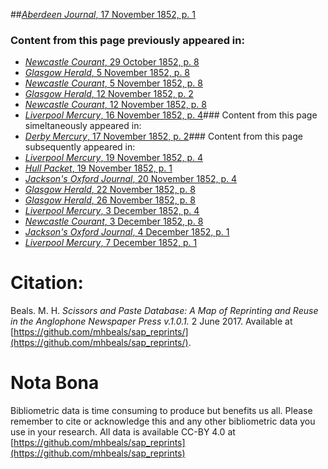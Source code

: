 ##[*Aberdeen Journal*, 17 November 1852, p. 1](https://mhbeals.github.io/sap_html/Aberdeen-Journal/Aberdeen-Journal-17-November-1852-p-1)

### Content from this page previously appeared in:
+ [*Newcastle Courant*, 29 October 1852, p. 8](https://mhbeals.github.io/sap_html/Newcastle-Courant/Newcastle-Courant-29-October-1852-p-8)
+ [*Glasgow Herald*, 5 November 1852, p. 8](https://mhbeals.github.io/sap_html/Glasgow-Herald/Glasgow-Herald-5-November-1852-p-8)
+ [*Newcastle Courant*, 5 November 1852, p. 8](https://mhbeals.github.io/sap_html/Newcastle-Courant/Newcastle-Courant-5-November-1852-p-8)
+ [*Glasgow Herald*, 12 November 1852, p. 2](https://mhbeals.github.io/sap_html/Glasgow-Herald/Glasgow-Herald-12-November-1852-p-2)
+ [*Newcastle Courant*, 12 November 1852, p. 8](https://mhbeals.github.io/sap_html/Newcastle-Courant/Newcastle-Courant-12-November-1852-p-8)
+ [*Liverpool Mercury*, 16 November 1852, p. 4](https://mhbeals.github.io/sap_html/Liverpool-Mercury/Liverpool-Mercury-16-November-1852-p-4)### Content from this page simeltaneously appeared in:
+ [*Derby Mercury*, 17 November 1852, p. 2](https://mhbeals.github.io/sap_html/Derby-Mercury/Derby-Mercury-17-November-1852-p-2)### Content from this page subsequently appeared in:
+ [*Liverpool Mercury*, 19 November 1852, p. 4](https://mhbeals.github.io/sap_html/Liverpool-Mercury/Liverpool-Mercury-19-November-1852-p-4)
+ [*Hull Packet*, 19 November 1852, p. 1](https://mhbeals.github.io/sap_html/Hull-Packet/Hull-Packet-19-November-1852-p-1)
+ [*Jackson's Oxford Journal*, 20 November 1852, p. 4](https://mhbeals.github.io/sap_html/Jackson's-Oxford-Journal/Jackson's-Oxford-Journal-20-November-1852-p-4)
+ [*Glasgow Herald*, 22 November 1852, p. 8](https://mhbeals.github.io/sap_html/Glasgow-Herald/Glasgow-Herald-22-November-1852-p-8)
+ [*Glasgow Herald*, 26 November 1852, p. 8](https://mhbeals.github.io/sap_html/Glasgow-Herald/Glasgow-Herald-26-November-1852-p-8)
+ [*Liverpool Mercury*, 3 December 1852, p. 4](https://mhbeals.github.io/sap_html/Liverpool-Mercury/Liverpool-Mercury-3-December-1852-p-4)
+ [*Newcastle Courant*, 3 December 1852, p. 8](https://mhbeals.github.io/sap_html/Newcastle-Courant/Newcastle-Courant-3-December-1852-p-8)
+ [*Jackson's Oxford Journal*, 4 December 1852, p. 1](https://mhbeals.github.io/sap_html/Jackson's-Oxford-Journal/Jackson's-Oxford-Journal-4-December-1852-p-1)
+ [*Liverpool Mercury*, 7 December 1852, p. 1](https://mhbeals.github.io/sap_html/Liverpool-Mercury/Liverpool-Mercury-7-December-1852-p-1)
                    
# Citation: 

Beals. M. H. *Scissors and Paste Database: A Map of Reprinting and Reuse in the Anglophone Newspaper Press v.1.0.1.* 2 June 2017. Available at [https://github.com/mhbeals/sap_reprints/](https://github.com/mhbeals/sap_reprints/). 
                    
# Nota Bona

Bibliometric data is time consuming to produce but benefits us all. Please remember to cite or acknowledge this and any other bibliometric data you use in your research. All data is available CC-BY 4.0 at [https://github.com/mhbeals/sap_reprints](https://github.com/mhbeals/sap_reprints)